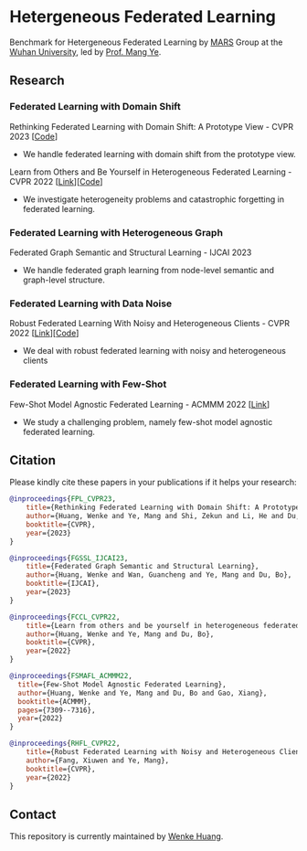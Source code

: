# Hetergeneous Federated Learning
Benchmark for Hetergeneous Federated Learning by [MARS](https://marswhu.github.io/index.html) Group at the [Wuhan University](https://www.whu.edu.cn/), led by [Prof. Mang Ye](https://marswhu.github.io/index.html).

## Research 

### Federated Learning with Domain Shift 

Rethinking Federated Learning with Domain Shift: A Prototype View - CVPR 2023 [[Code](https://github.com/WenkeHuang/RethinkFL)]
- We handle federated learning with domain shift from the prototype view.

Learn from Others and Be Yourself in Heterogeneous Federated Learning - CVPR 2022 [[Link](https://openaccess.thecvf.com/content/CVPR2022/papers/Huang_Learn_From_Others_and_Be_Yourself_in_Heterogeneous_Federated_Learning_CVPR_2022_paper.pdf)][[Code](https://github.com/WenkeHuang/FCCL)]
- We investigate heterogeneity problems and catastrophic forgetting in federated learning.

### Federated Learning with Heterogeneous Graph 

Federated Graph Semantic and Structural Learning - IJCAI 2023 
- We handle federated graph learning from node-level semantic and graph-level structure.

### Federated Learning with Data Noise
Robust Federated Learning With Noisy and Heterogeneous Clients - CVPR 2022 [[Link](https://openaccess.thecvf.com/content/CVPR2022/papers/Fang_Robust_Federated_Learning_With_Noisy_and_Heterogeneous_Clients_CVPR_2022_paper.pdf)][[Code](https://github.com/fangxiuwen/robust_fl)]
- We deal with robust federated learning with noisy and heterogeneous clients


### Federated Learning with Few-Shot
Few-Shot Model Agnostic Federated Learning - ACMMM 2022 [[Link](https://dl.acm.org/doi/10.1145/3503161.3548764)]
- We study a challenging problem, namely few-shot model agnostic federated learning.





## Citation

Please kindly cite these papers in your publications if it helps your research:

```bibtex
@inproceedings{FPL_CVPR23,
    title={Rethinking Federated Learning with Domain Shift: A Prototype View},
    author={Huang, Wenke and Ye, Mang and Shi, Zekun and Li, He and Du, Bo},
    booktitle={CVPR},
    year={2023}
}
```
```bibtex
@inproceedings{FGSSL_IJCAI23,
    title={Federated Graph Semantic and Structural Learning},
    author={Huang, Wenke and Wan, Guancheng and Ye, Mang and Du, Bo},
    booktitle={IJCAI},
    year={2023}
}
```

```bibtex
@inproceedings{FCCL_CVPR22,
    title={Learn from others and be yourself in heterogeneous federated learning},
    author={Huang, Wenke and Ye, Mang and Du, Bo},
    booktitle={CVPR},
    year={2022}
}
```

```bibtex
@inproceedings{FSMAFL_ACMMM22,
  title={Few-Shot Model Agnostic Federated Learning},
  author={Huang, Wenke and Ye, Mang and Du, Bo and Gao, Xiang},
  booktitle={ACMMM},
  pages={7309--7316},
  year={2022}
}
```

```bibtex
@inproceedings{RHFL_CVPR22,
    title={Robust Federated Learning with Noisy and Heterogeneous Clients},
    author={Fang, Xiuwen and Ye, Mang},
    booktitle={CVPR},
    year={2022}
}
```

## Contact

This repository is currently maintained by [Wenke Huang](mailto:wenkehuang@whu.edu.cn).
